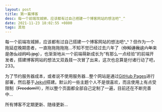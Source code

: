 ```yaml
---
layout: post
title: 第一篇博客
desc: 每一个前端攻城狮，应该都有过自己搭建一个博客网站的想法吧^_^
date: 2021-11-23 18:02:55 +0800
tags: 其他
---
```


每一个前端攻城狮，应该都有过自己搭建一个博客网站的想法吧^\_^？但作为一个拖延症晚期患者，一直拖拖拖拖拖...不知不觉已经过去六年了（~~你知道我这六年来是怎么过的吗.jpg~~），也渐渐地从一个前端萌新成长为“有那么一点经验”的前端开发者，搭建博客网站的想法又双叒叕一次冒了出来，这次也总算是付诸行动了吧，233。

为了节约服务器成本，或者说不使用服务器...整个网站是通过[GitHub Pages](https://pages.github.com/)进行部署，然后基于[Jekyll](https://jekyllrb.com/)搭建。默认的一些主题个人不是很喜欢，而且使用上有点受限制（~~Freedom!!!~~），所以整个页面都全部自己定制了一遍，目前还在不断完善中...

所有博客不定期更新、随缘更新...
